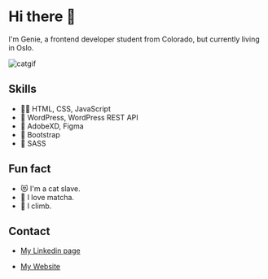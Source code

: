 # Hi there 👋

I'm Genie, a frontend developer student from Colorado, but currently living in Oslo.

![catgif](https://user-images.githubusercontent.com/100139381/206691344-00b4feff-1d16-451c-8cfb-fd5fcebdcbef.gif)

## Skills
- 👨‍💻 HTML, CSS, JavaScript
- :crystal_ball: WordPress, WordPress REST API
- :candy: AdobeXD, Figma
- 🥾 Bootstrap
- 💅 SASS

## Fun fact
- :heart_eyes_cat: I'm a cat slave.
- :tea: I love matcha.
- :mount_fuji: I climb.


## Contact
- [My Linkedin page](https://www.linkedin.com/in/genie-prinyanut-ab3441257/)

- [My Website](https://genieprinyanut.netlify.app/)



<!--
**GeniePrinie/GeniePrinie** is a ✨ _special_ ✨ repository because its `README.md` (this file) appears on your GitHub profile.

Here are some ideas to get you started:

- 🔭 I’m currently working on ...
- 🌱 I’m currently learning ...
- 👯 I’m looking to collaborate on ...
- 🤔 I’m looking for help with ...
- 💬 Ask me about ...
- 📫 How to reach me: ...
- 😄 Pronouns: ...
- ⚡ Fun fact: ...
-->

